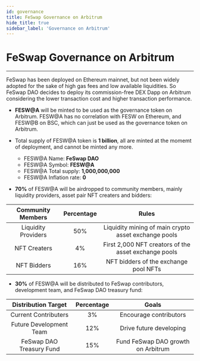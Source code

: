 ```yaml
---
id: governance
title: FeSwap Governance on Arbitrum
hide_title: true
sidebar_label: 'Governance on Arbitrum'
---
```


<div  className="title">
  <h1> FeSwap Governance on Arbitrum </h1>
</div>

_______________________


FeSwap has been deployed on Ethereum mainnet, but not been widely adopted for the sake of high gas fees and low available liquidities. So FeSwap DAO decides to deploy its commission-free DEX Dapp on Arbitrum considering the lower transaction cost and higher transaction performance.

- <p><b>FESW@A</b> will be minted to be used as the governance token on Arbitrum. FESW@A has no correlation with FESW on Ethereum, and FESW@B on BSC, which can just be used as the governance token on Arbitrum.</p>

- Total supply of FESW@A token is <b>1 billion</b>, all are minted at the momemt of deployment, and cannot be minted any more.  
  - <span className="text_span">FESW@A Name:</span>           <b className="title">FeSwap DAO</b>
  - <span className="text_span">FESW@A Symbol:</span>         <b className="title">FESW@A</b>
  - <span className="text_span">FESW@A Total supply:</span>   <b className="title">1,000,000,000</b>
  - <span className="text_span">FESW@A Inflation rate:</span> <b className="title">0</b>


- <p><b>70%</b> of FESW@A will be airdropped to community members, mainly liquidity providers, asset pair NFT creaters and bidders:</p>

<div className="table">

| Community Members    | Percentage   | Rules                                                      |
|:--------------------:|:------------:|:----------------------------------------------------------:|
| Liquidity Providers  |  50%         | Liquidity mining of main crypto asset exchange pools       |
| NFT Creaters         |  4%          | First 2,000 NFT creators of the asset exchange pools      |
| NFT Bidders          |  16%         | NFT bidders of the exchange pool NFTs                      |

</div>

- <p><b>30%</b> of FESW@A will be distributed to FeSwap contributors, development team, and FeSwap DAO treasury fund:</p>

<div className="table">

| Distribution Target             | Percentage    |  Goals                            |
|:-------------------------------:|:-------------:|:---------------------------------:|
| Current Contributers            |  3%           | Encourage contributors            |
| Future Development Team         |  12%          | Drive future developing           |
| FeSwap DAO Treasury Fund        |  15%          | Fund FeSwap DAO growth on Arbitrum  |

</div>
